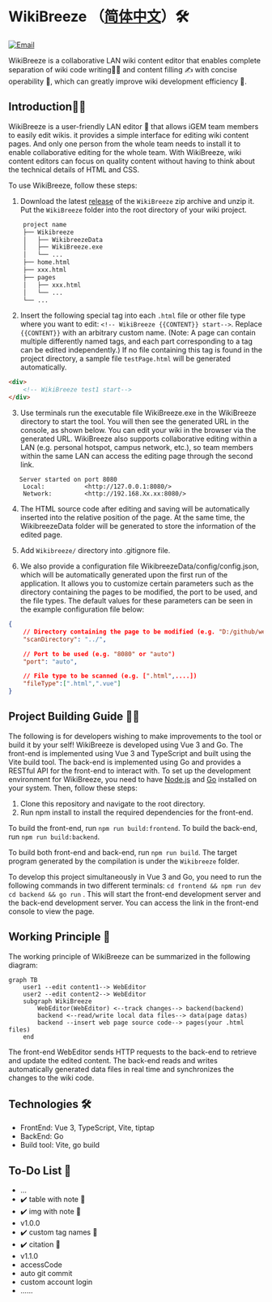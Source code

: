 # WikiBreeze （[简体中文](https://github.com/950288/WikiBreeze/blob/main/README_zh.md)）🛠️

[![Email](https://img.shields.io/static/v1?label=Email&message=950288s@gmail.com&color=blue)](mailto:950288s@gmail.com)

WikiBreeze is a collaborative LAN wiki content editor that enables complete separation of wiki code writing🧑‍💻 and content filling ✍️ with concise operability 🦾, which can greatly improve wiki development efficiency 🥰.

## Introduction🧑‍💼

WikiBreeze is a user-friendly LAN editor 🧰 that allows iGEM team members to easily edit wikis. it provides a simple interface for editing wiki content pages. And only one person from the whole team needs to install it to enable collaborative editing for the whole team. With WikiBreeze, wiki content editors can focus on quality content without having to think about the technical details of HTML and CSS.

To use WikiBreeze, follow these steps:

1. Download the latest [release](https://github.com/950288/WikiBreeze/releases) of the `WikiBreeze` zip archive and unzip it. Put the `WikiBreeze` folder into the root directory of your wiki project.  
````bash
    project name
    ├── Wikibreeze
    │   ├── WikibreezeData
    │   ├── WikiBreeze.exe
    │   └── ...
    ├── home.html
    ├── xxx.html
    ├── pages
    │   ├── xxx.html
    │   └── ...
    └── ...
````

2. Insert the following special tag into each `.html` file or other file type where you want to edit: `<!-- WikiBreeze {{CONTENT}} start-->`. Replace `{{CONTENT}}` with an arbitrary custom name. (Note: A page can contain multiple differently named tags, and each part corresponding to a tag can be edited independently.) If no file containing this tag is found in the project directory, a sample file `testPage.html` will be generated automatically.
```html
<div> 
    <!-- WikiBreeze test1 start-->
</div>
```

3. Use terminals run the executable file WikiBreeze.exe in the WikiBreeze directory to start the tool. You will then see the generated URL in the console, as shown below. You can edit your wiki in the browser via the generated URL. WikiBreeze also supports collaborative editing within a LAN (e.g. personal hotspot, campus network, etc.), so team members within the same LAN can access the editing page through the second link.
```
   Server started on port 8080
    Local:           <http://127.0.0.1:8080/> 
    Network:         <http://192.168.Xx.xx:8080/>
```  

4. The HTML source code after editing and saving will be automatically inserted into the relative position of the page. At the same time, the WikibreezeData folder will be generated to store the information of the edited page.

5. Add `Wikibreeze/` directory into .gitignore file.  

6. We also provide a configuration file WikibreezeData/config/config.json, which will be automatically generated upon the first run of the application. It allows you to customize certain parameters such as the directory containing the pages to be modified, the port to be used, and the file types. The default values for these parameters can be seen in the example configuration file below:
```json
{
    // Directory containing the page to be modified (e.g. "D:/github/web/src/pages/")
    "scanDirectory": "../",  

    // Port to be used (e.g. "8080" or "auto")
    "port": "auto",  

    // File type to be scanned (e.g. [".html",....])
    "fileType":[".html",".vue"]
}
```


## Project Building Guide 🧑‍💻 
The following is for developers wishing to make improvements to the tool or build it by your self! 
WikiBreeze is developed using Vue 3 and Go. The front-end is implemented using Vue 3 and TypeScript and built using the Vite build tool. The back-end is implemented using Go and provides a RESTful API for the front-end to interact with.
To set up the development environment for WikiBreeze, you need to have [Node.js](https://nodejs.org/) and [Go](https://golang.org/) installed on your system. Then, follow these steps:
1. Clone this repository and navigate to the root directory. 
2. Run npm install to install the required dependencies for the front-end.
 
To build the front-end, run `npm run build:frontend`. 
To build the back-end, run `npm run build:backend`. 

To build both front-end and back-end, run `npm run build`. 
The target program generated by the compilation is under the `Wikibreeze` folder.

To develop this project simultaneously in Vue 3 and Go, you need to run the following commands in two different terminals:
`cd frontend && npm run dev`
`cd backend && go run` .
This will start the front-end development server and the back-end development server. You can access the link in the front-end console to view the page.

## Working Principle 📝

The working principle of WikiBreeze can be summarized in the following diagram:

```mermaid
graph TB
    user1 --edit content1--> WebEditor
    user2 --edit content2--> WebEditor 
    subgraph WikiBreeze
        WebEditor(WebEditor) <--track changes--> backend(backend)
        backend <--read/write local data files--> data(page datas)
        backend --insert web page source code--> pages(your .html files)
    end
```

The front-end WebEditor sends HTTP requests to the back-end to retrieve and update the edited content. The back-end reads and writes automatically generated data files in real time and synchronizes the changes to the wiki code.

## Technologies 🛠️

- FrontEnd: Vue 3, TypeScript, Vite, tiptap
- BackEnd: Go 
- Build tool: Vite, go build

## To-Do List 🤫
-  ...
-  ✔️ table with note 🦉
-  ✔️ img with note 🌌
-  v1.0.0
-  ✔️ custom tag names 🗽
-  ✔️ citation 🐰
-  v1.1.0
-  accessCode
-  auto git commit
-  custom account login
-  ......
